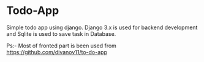 # Todo-App
Simple todo app using django.
Django 3.x is used for backend development and
Sqlite is used to save task in Database.

Ps:- Most of fronted part is been used from  https://github.com/divanov11/to-do-app
